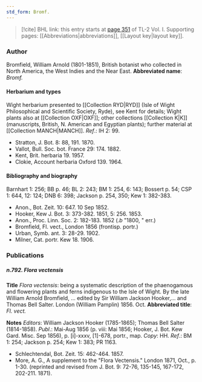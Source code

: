 ```yaml
---
std_form: Bromf.
---
```


> [!cite] BHL link: this entry starts at [page 351](https://www.biodiversitylibrary.org/page/33120482) of TL-2 Vol. I.
> Supporting pages: [[Abbreviations|abbreviations]], [[Layout key|layout key]].

### Author

Bromfield, William Arnold (1801-1851), British botanist who collected in North America, the West Indies and the Near East. 
**Abbreviated name**: *Bromf.*

#### Herbarium and types

Wight herbarium presented to [[Collection RYD|RYD]] (Isle of Wight Philosophical and Scientific Society, Ryde), see Kent for details; Wight plants also at [[Collection OXF|OXF]]; other collections [[Collection K|K]] (manuscripts, British, N. American and Egyptian plants); further material at [[Collection MANCH|MANCH]].
*Ref*.: IH 2: 99.
- Stratton, J. Bot. 8: 88, 191. 1870.
- Vallot, Bull. Soc. bot. France 29: 174. 1882.
- Kent, Brit. herbaria 19. 1957.
- Clokie, Account herbaria Oxford 139. 1964.

#### Bibliography and biography

Barnhart 1: 256; BB p. 46; BL 2: 243; BM 1: 254, 6: 143; Bossert p. 54; CSP 1: 644, 12: 124; DNB 6: 398; Jackson p. 254, 350; Kew 1: 382-383.
- Anon., Bot. Zeit. 10: 647. 10 Sep 1852.
- Hooker, Kew J. Bot. 3: 373-382. 1851, 5: 256. 1853.
- Anon., Proc. Linn. Soc. 2: 182-183. 1852 (.*b* "1800, " err.)
- Bromfield, Fl. vect., London 1856 (frontisp. portr.)
- Urban, Symb. ant. 3: 28-29. 1902.
- Milner, Cat. portr. Kew 18. 1906.

### Publications

##### n.792. Flora vectensis

**Title**
*Flora vectensis*: being a systematic description of the phaenogamous and flowering plants and ferns indigenous to the Isle of Wight. By the late William Arnold Bromfield, ... edited by Sir William Jackson Hooker,... and Thomas Bell Salter. London (William Pamplin) 1856. Oct.
**Abbreviated title**: *Fl. vect.*

**Notes**
*Editors*: William Jackson Hooker (1785-1865); Thomas Bell Salter (1814-1858).
*Publ*.: Mai-Aug 1856 (p. viii: Mai 1856; Hooker, J. Bot. Kew Gard. Misc. Sep 1856), p. \[i\]-xxxv, \[1\]-678, portr., map. *Copy*: HH.
*Ref*.: BM 1: 254; Jackson p. 254; Kew 1: 383; PR 1163.
- Schlechtendal, Bot. Zeit. 15: 462-464. 1857.
- More, A. G., A supplement to the "Flora Vectensis." London 1871, Oct., p. 1-30. (reprinted and revised from J. Bot. 9: 72-76, 135-145, 167-172, 202-211. 1871).

